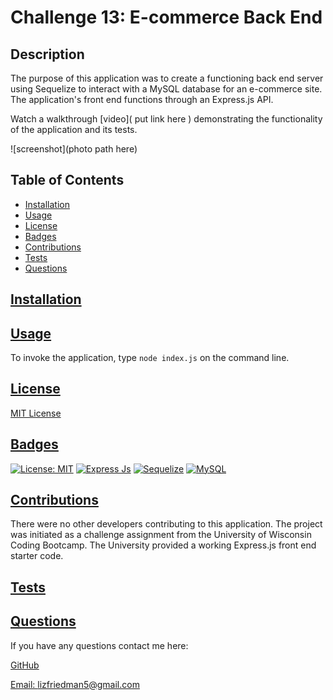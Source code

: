 # Challenge 13: E-commerce Back End 

## Description
The purpose of this application was to create a functioning back end server using Sequelize to interact with a MySQL database for an e-commerce site. The application's front end functions through an Express.js API. 

Watch a walkthrough [video]( put link here ) demonstrating the functionality of the application and its tests.

![screenshot](photo path here)

## Table of Contents
  * [Installation](#installation)
  * [Usage](#usage)
  * [License](#license)
  * [Badges](#badges)
  * [Contributions](#contributions)
  * [Tests](#tests)
  * [Questions](#questions)

## [Installation](#Table-of-Contents)

## [Usage](#table-of-contents)
To invoke the application, type `node index.js` on the command line. 

## [License](#table-of-contents)
[MIT License](https://opensource.org/licenses/MIT)

## [Badges](#table-of-contents)

[![License: MIT](https://img.shields.io/badge/MIT_License-orange)](https://opensource.org/licenses/MIT)
[![Express Js](https://img.shields.io/badge/Express%20JS-8A2BE2)](https://expressjs.com)
[![Sequelize](https://img.shields.io/badge/Sequelize-8A2BAA2)](https://sequelize.org/)
[![MySQL](https://img.shields.io/badge/MySQL-blue)](https://dev.mysql.com/downloads/installer/) 

## [Contributions](#table-of-contents)
There were no other developers contributing to this application. The project was initiated as a challenge assignment from the University of Wisconsin Coding Bootcamp. The University provided a working Express.js front end starter code. 

## [Tests](#table-of-contents)


## [Questions](#Table-of-Contents)
If you have any questions contact me here:

  [GitHub](https://github.com/lizf57)
  
  [Email: lizfriedman5@gmail.com](mailto:lizfriedman5@gmail.com)
